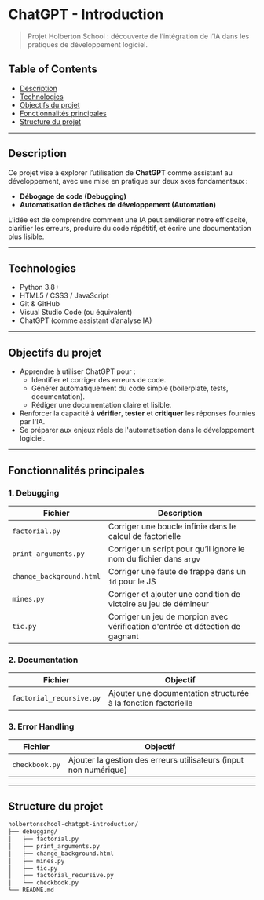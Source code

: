 # ChatGPT - Introduction

> Projet Holberton School : découverte de l’intégration de l’IA dans les pratiques de développement logiciel.

## Table of Contents

- [Description](#description)
- [Technologies](#technologies)
- [Objectifs du projet](#objectifs-du-projet)
- [Fonctionnalités principales](#fonctionnalités-principales)
- [Structure du projet](#structure-du-projet)

---

## Description

Ce projet vise à explorer l’utilisation de **ChatGPT** comme assistant au développement, avec une mise en pratique sur deux axes fondamentaux :
- **Débogage de code (Debugging)**
- **Automatisation de tâches de développement (Automation)**

L’idée est de comprendre comment une IA peut améliorer notre efficacité, clarifier les erreurs, produire du code répétitif, et écrire une documentation plus lisible.

---

## Technologies

- Python 3.8+
- HTML5 / CSS3 / JavaScript
- Git & GitHub
- Visual Studio Code (ou équivalent)
- ChatGPT (comme assistant d’analyse IA)

---

## Objectifs du projet

- Apprendre à utiliser ChatGPT pour :
  - Identifier et corriger des erreurs de code.
  - Générer automatiquement du code simple (boilerplate, tests, documentation).
  - Rédiger une documentation claire et lisible.
- Renforcer la capacité à **vérifier**, **tester** et **critiquer** les réponses fournies par l'IA.
- Se préparer aux enjeux réels de l'automatisation dans le développement logiciel.

---

## Fonctionnalités principales

### 1. Debugging

| Fichier                   | Description |
|--------------------------|-------------|
| `factorial.py`           | Corriger une boucle infinie dans le calcul de factorielle |
| `print_arguments.py`     | Corriger un script pour qu’il ignore le nom du fichier dans `argv` |
| `change_background.html` | Corriger une faute de frappe dans un `id` pour le JS |
| `mines.py`               | Corriger et ajouter une condition de victoire au jeu de démineur |
| `tic.py`                 | Corriger un jeu de morpion avec vérification d'entrée et détection de gagnant |

### 2. Documentation

| Fichier                     | Objectif |
|----------------------------|----------|
| `factorial_recursive.py`   | Ajouter une documentation structurée à la fonction factorielle |

### 3. Error Handling

| Fichier         | Objectif |
|----------------|----------|
| `checkbook.py` | Ajouter la gestion des erreurs utilisateurs (input non numérique) |

---

## Structure du projet

```bash
holbertonschool-chatgpt-introduction/
├── debugging/
│   ├── factorial.py
│   ├── print_arguments.py
│   ├── change_background.html
│   ├── mines.py
│   ├── tic.py
│   ├── factorial_recursive.py
│   └── checkbook.py
└── README.md
